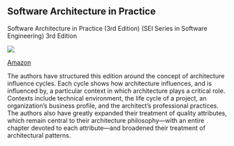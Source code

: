 ## Software Architecture in Practice
Software Architecture in Practice (3rd Edition) (SEI Series in Software Engineering) 3rd Edition

![]({{site.baseurl}}/images/books/Software_Architecture_in_Practice.png)

[Amazon](https://www.amazon.com/Software-Architecture-Practice-3rd-Engineering/dp/0321815734)

The authors have structured this edition around the concept of architecture influence cycles.
Each cycle shows how architecture influences, and is influenced by, a particular context in which architecture plays a critical role.
Contexts include technical environment, the life cycle of a project,
an organization’s business profile, and the architect’s professional practices.
The authors also have greatly expanded their treatment of quality attributes,
which remain central to their architecture philosophy—with an entire chapter devoted
to each attribute—and broadened their treatment of architectural patterns.
